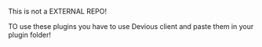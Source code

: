This is not a EXTERNAL REPO!

TO use these plugins you have to use Devious client and paste them in your plugin folder!